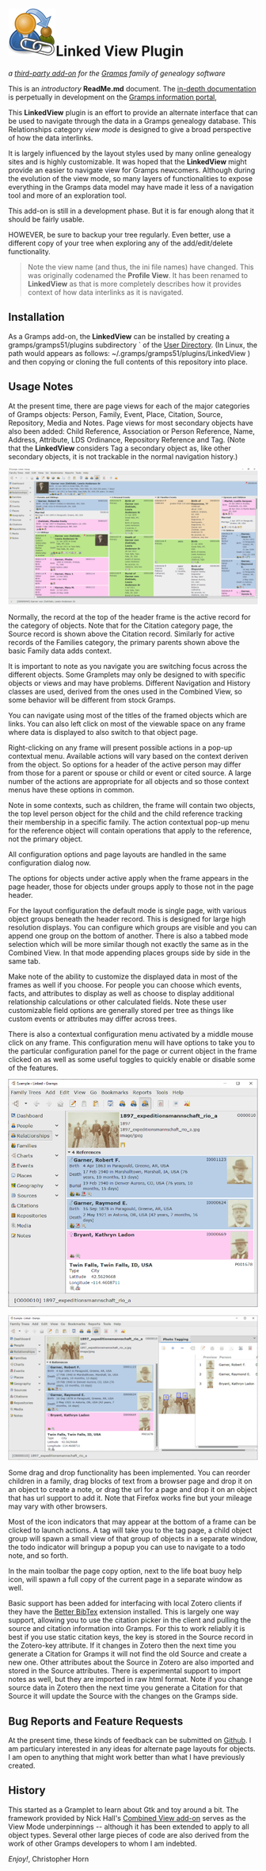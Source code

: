 ![LinkedView icon](images/gramps-linked-view.svg)Linked View Plugin
===============
*a [third-party add-on](https://www.gramps-project.org/wiki/index.php/5.1_Addons#Addon_List) for the [Gramps](https://gramps-project.org) family of genealogy software* 


This is an *introductory* **ReadMe.md** document.  The [in-depth documentation](https://www.gramps-project.org/wiki/index.php/Addon:LinkedView) is perpetually in development on the [Gramps information portal](https://gramps-project.org/wiki/index.php/Portal:Using_Gramps),

This **LinkedView** plugin is an effort to provide an alternate interface that can be used to navigate through the data in a Gramps genealogy database. This Relationships category *view mode* is designed to give a broad perspective of how the data interlinks. 

It is largely influenced by the layout styles used by many online genealogy sites and is highly customizable. It was hoped that the **LinkedView** might provide an easier to navigate view for Gramps newcomers. Although during the evolution of the view mode, so many layers of functionalities to expose everything in the Gramps data model may have made it less of a navigation tool and more of an exploration tool.

This add-on is still in a development phase. But it is far enough along that it should be fairly usable.

HOWEVER, be sure to backup your tree regularly. Even better, use a different copy of your tree when exploring any of the add/edit/delete functionality.

> Note the view name (and thus, the ini file names) have changed. This was originally codenamed the **Profile View**. It has been renamed to **LinkedView** as that is more completely describes how it provides context of how data interlinks as it is navigated.

Installation
---------------

As a Gramps add-on, the **LinkedView** can be installed by creating a gramps/gramps51/plugins subdirectory ` of the [User Directory](https://gramps-project.org/wiki/index.php/Gramps_5.1_Wiki_Manual_-_User_Directory). (In Linux, the path would appears as follows: ~/.gramps/gramps51/plugins/LinkedView ) and then copying or cloning the full contents of this repository into place.

Usage Notes
---------------

At the present time, there are page views for each of the major categories of Gramps objects: Person, Family, Event, Place, Citation, Source, Repository, Media and Notes. Page views for most secondary objects have also been added: Child Reference, Association or Person Reference, Name, Address, Attribute, LDS Ordinance, Repository Reference and Tag. (Note that the **LinkedView** considers Tag a secondary object as, like other secondary objects, it is not trackable in the normal navigation history.)

![The top-level Person LinkedView](images/LinkedViewPerson.png)

Normally, the record at the top of the header frame is the active record for the category of objects. Note that for the Citation category page, the Source record is shown above the Citation record. Similarly for active records of the Families category, the primary parents shown above the basic Family data adds context.

It is important to note as you navigate you are switching focus across the different objects. Some Gramplets may only be designed to with specific objects or views and may have problems.  Different Navigation and History classes are used, derived from the ones used in the Combined View, so some behavior will be different from stock Gramps.

You can navigate using most of the titles of the framed objects which are links.  You can also left click on most of the viewable space on any frame where data is displayed to also switch to that object page.

Right-clicking on any frame will present possible actions in a pop-up contextual menu. Available actions will vary based on the context deriven from the object. So options for a header of the active person may differ from those for a parent or spouse or child or event or cited source. A large number of the actions are appropriate for all objects and so those context menus have these options in common.

Note in some contexts, such as children, the frame will contain two objects, the top level person object for the child and the child reference tracking their membership in a specific family. The action contextual pop-up menu for the reference object will contain operations that apply to the reference, not the primary object.

All configuration options and page layouts are handled in the same configuration dialog now.

The options for objects under active apply when the frame appears in the page header, those for objects under groups apply to those not in the page header.

For the layout configuration the default mode is single page, with various object groups beneath the header record. This is designed for large high resolution displays. You can configure which groups are visible and you can append one group on the bottom of another. There is also a tabbed mode selection which will be more similar though not exactly the same as in the Combined View. In that mode appending places groups side by side in the same tab.

Make note of the ability to customize the displayed data in most of the frames as well if you choose. For people you can choose which events, facts, and attributes to display as well as choose to display additional relationship calculations or other calculated fields. Note these user customizable field options are generally stored per tree as things like custom events or attributes may differ across trees.

 There is also a contextual configuration menu activated by a middle mouse click on any frame. This configuration menu will have options to take you to the particular configuration panel for the page or current object in the frame clicked on as well as some useful toggles to quickly enable or disable some of the features.
 
![The top-level Person LinkedView](images/LinkedViewMedia.png)

![The top-level Person LinkedView](images/LinkedViewMediaSidebar.png)

Some drag and drop functionality has been implemented. You can reorder children in a family, drag blocks of text from a browser page and drop it on an object to create a note, or drag the url for a page and drop it on an object that has url support to add it. Note that Firefox works fine but your mileage may vary with other browsers.

Most of the icon indicators that may appear at the bottom of a frame can be clicked to launch actions. A tag will take you to the tag page, a child object group will spawn a small view of that group of objects in a separate window, the todo indicator will bringup a popup you can use to navigate to a todo note, and so forth.

In the main toolbar the page copy option, next to the life boat buoy help icon, will spawn a full copy of the current page in a separate window as well.

Basic support has been added for interfacing with local Zotero clients if they have the [Better BibTex](https://retorque.re/zotero-better-bibtex/installation/) extension installed. This is largely one way support, allowing you to use the citation picker in the client and pulling the source and citation information into Gramps. For this to work reliably it is best if you use static citation keys, the key is stored in the Source record in the Zotero-key attribute. If it changes in Zotero then the next time you generate a Citation for Gramps it will not find the old Source and create a new one. Other attributes about the Source in Zotero are also imported and stored in the Source attributes. There is experimental support to import notes as well, but they are imported in raw html format. Note if you change source data in Zotero then the next time you generate a Citation for that Source it will update the Source with the changes on the Gramps side. 

Bug Reports and Feature Requests
---------------

At the present time, these kinds of feedback can be submitted on [Github](https://github.com/cdhorn/LinkedView). I am particulary interested in any ideas for alternate page layouts for objects. I am open to anything that might work better than what I have previously created.

History
---------------

This started as a Gramplet to learn about Gtk and toy around a bit. The framework provided by Nick Hall's [Combined View add-on](https://www.gramps-project.org/wiki/index.php/Addon:CombinedView) serves as the View Mode underpinnings -- although it has been extended to apply to all object types. Several other large pieces of code are also derived from the work of other Gramps developers to whom I am indebted.

*Enjoy!*, Christopher Horn